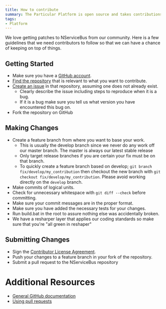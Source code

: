 ```yaml
---
title: How to contribute
summary: The Particular Platform is open source and takes contributions from the community. 
tags:
- Platform
---
```


We love getting patches to NServiceBus from our community. Here is a few guidelines that we
need contributors to follow so that we can have a chance of keeping on top of things.

## Getting Started

* Make sure you have a [GitHub account](https://github.com/join).
* [Find the repository](https://github.com/Particular/) that is relevant to what you want to contribute.
* [Create an issue](https://help.github.com/articles/creating-an-issue/) in that repository, assuming one does not already exist.
  * Clearly describe the issue including steps to reproduce when it is a bug.
  * If it is a bug make sure you tell us what version you have encountered this bug on.
* Fork the repository on GitHub

## Making Changes

* Create a feature branch from where you want to base your work.
  * This is usually the develop branch since we never do any work off our master branch. The master is always our latest stable release
  * Only target release branches if you are certain your fix must be on that
    branch.
  * To quickly create a feature branch based on develop; `git branch
    fix/develop/my_contribution` then checkout the new branch with `git
    checkout fix/develop/my_contribution`. Please avoid working directly on the
    `develop` branch.
* Make commits of logical units.
* Check for unnecessary whitespace with `git diff --check` before committing.
* Make sure your commit messages are in the proper format.
* Make sure you have added the necessary tests for your changes.
* Run build.bat in the root to assure nothing else was accidentally broken.
* We have a resharper layer that applies our coding standards so make sure that you're "all green in reshaper"


## Submitting Changes

 * Sign the [Contributor License Agreement](http://particular.net/contributors-license-agreement-consent).
 * Push your changes to a feature branch in your fork of the repository.
 * Submit a pull request to the NServiceBus repository


# Additional Resources

 * [General GitHub documentation](https://help.github.com/)
 * [Using pull requests](https://help.github.com/articles/using-pull-requests/)